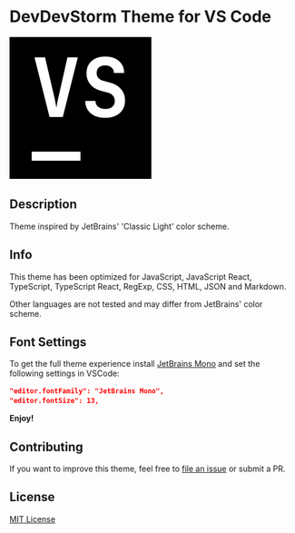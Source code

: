 # DevDevStorm Theme for VS Code

![DevDevStorm Theme Logo](images/icon.png "DevDevStorm Theme Logo")

## Description

Theme inspired by JetBrains' 'Classic Light' color scheme.

## Info

This theme has been optimized for JavaScript, JavaScript React, TypeScript, TypeScript React, RegExp, CSS, HTML, JSON and Markdown.

Other languages are not tested and may differ from JetBrains' color scheme.

## Font Settings

To get the full theme experience install [JetBrains Mono](https://jetbrains.com/mono) and set the following settings in VSCode:

```json
"editor.fontFamily": "JetBrains Mono",
"editor.fontSize": 13,
```

**Enjoy!**

## Contributing

If you want to improve this theme, feel free to [file an issue](https://github.com/devdevdany/devdevstorm-vscode-theme/issues) or submit a PR.

## License

[MIT License](https://github.com/devdevdany/devdevstorm-vscode-theme/blob/main/README.md)
